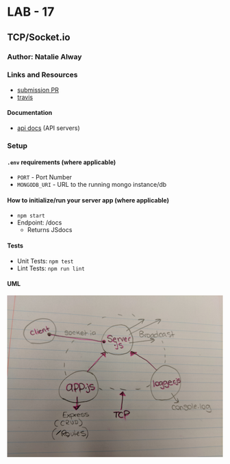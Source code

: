 # LAB - 17

## TCP/Socket.io

### Author: Natalie Alway

### Links and Resources
* [submission PR](https://github.com/nataliealway-401-advanced-javascript/lab-17-TCP/pull/1)
* [travis](https://www.travis-ci.com/nataliealway-401-advanced-javascript/lab-17-TCP)

#### Documentation
* [api docs](https://github.com/nataliealway-401-advanced-javascript/lab-17-TCP/blob/lab17/docs/app.js.html) (API servers)

### Setup
#### `.env` requirements (where applicable)
* `PORT` - Port Number
* `MONGODB_URI` - URL to the running mongo instance/db

#### How to initialize/run your server app (where applicable)
* `npm start`
* Endpoint: /docs
  * Returns JSdocs
  
#### Tests
* Unit Tests: `npm test`
* Lint Tests: `npm run lint`

#### UML
![UML](./assets/lab17UML.jpg)
